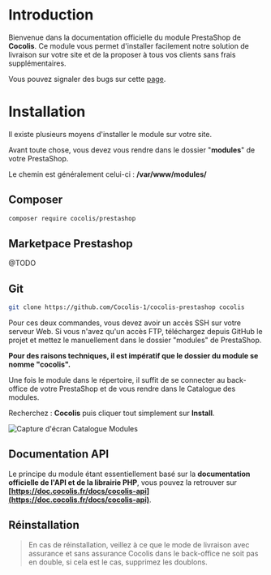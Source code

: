 # Introduction

Bienvenue dans la documentation officielle du module PrestaShop de **Cocolis**.
Ce module vous permet d'installer facilement notre solution de livraison sur votre site et de la proposer à tous vos clients sans frais supplémentaires.

Vous pouvez signaler des bugs sur cette [page](https://github.com/Cocolis-1/cocolis-prestashop/issues).

# Installation

Il existe plusieurs moyens d'installer le module sur votre site.

Avant toute chose, vous devez vous rendre dans le dossier "**modules**" de votre PrestaShop.

Le chemin est généralement celui-ci : **/var/www/modules/**

## Composer

```bash
composer require cocolis/prestashop
```

## Marketpace Prestashop

@TODO

## Git

```bash
git clone https://github.com/Cocolis-1/cocolis-prestashop cocolis
```

Pour ces deux commandes, vous devez avoir un accès SSH sur votre serveur Web. Si vous n'avez qu'un accès FTP, téléchargez depuis GitHub le projet et mettez le manuellement dans le dossier "modules" de PrestaShop.

**Pour des raisons techniques, il est impératif que le dossier du module se nomme "cocolis".**

Une fois le module dans le répertoire, il suffit de se connecter au back-office de votre PrestaShop et de vous rendre dans le Catalogue des modules.

Recherchez : **Cocolis** puis cliquer tout simplement sur **Install**.

![Capture d'écran Catalogue Modules](https://res.cloudinary.com/cocolis-prod/image/upload/v1605524040/Documentation/prestashop/install-module_cagxy9.png)

## Documentation API

Le principe du module étant essentiellement basé sur la **documentation officielle de l'API et de la librairie PHP**, vous pouvez la retrouver sur **[https://doc.cocolis.fr/docs/cocolis-api](https://doc.cocolis.fr/docs/cocolis-api)**.

## Réinstallation

> En cas de réinstallation, veillez à ce que le mode de livraison avec assurance et sans assurance Cocolis dans le back-office ne soit pas en double, si cela est le cas, supprimez les doublons.

